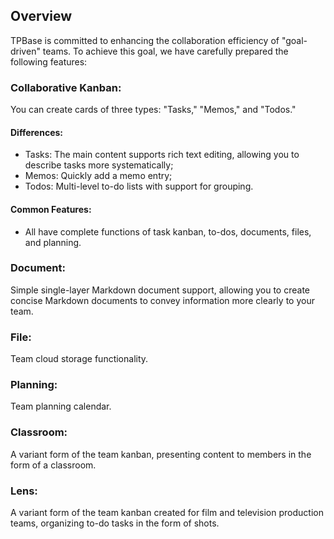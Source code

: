 ## Overview
TPBase is committed to enhancing the collaboration efficiency of "goal-driven" teams. To achieve this goal, we have carefully prepared the following features:

### Collaborative Kanban:
You can create cards of three types: "Tasks," "Memos," and "Todos."
#### Differences:
- Tasks: The main content supports rich text editing, allowing you to describe tasks more systematically;
- Memos: Quickly add a memo entry;
- Todos: Multi-level to-do lists with support for grouping.

#### Common Features:
- All have complete functions of task kanban, to-dos, documents, files, and planning.

### Document:
Simple single-layer Markdown document support, allowing you to create concise Markdown documents to convey information more clearly to your team.

### File:
Team cloud storage functionality.

### Planning:
Team planning calendar.

### Classroom:
A variant form of the team kanban, presenting content to members in the form of a classroom.

### Lens:
A variant form of the team kanban created for film and television production teams, organizing to-do tasks in the form of shots.
